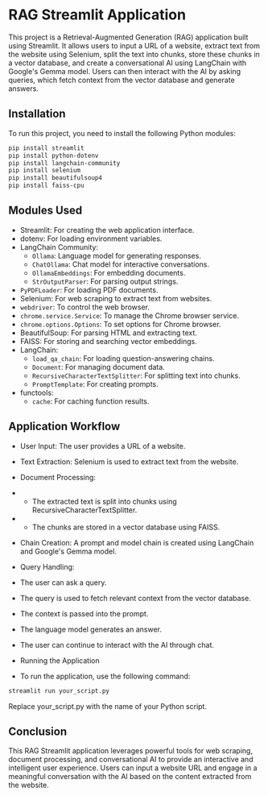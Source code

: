 # RAG Streamlit Application

This project is a Retrieval-Augmented Generation (RAG) application built using Streamlit. It allows users to input a URL of a website, extract text from the website using Selenium, split the text into chunks, store these chunks in a vector database, and create a conversational AI using LangChain with Google's Gemma model. Users can then interact with the AI by asking queries, which fetch context from the vector database and generate answers.

## Installation

To run this project, you need to install the following Python modules:

```bash
pip install streamlit
pip install python-dotenv
pip install langchain-community
pip install selenium
pip install beautifulsoup4
pip install faiss-cpu
```
## Modules Used

* Streamlit: For creating the web application interface.
* dotenv: For loading environment variables.
* LangChain Community:
  * `Ollama`: Language model for generating responses.
  * `ChatOllama`: Chat model for interactive conversations.
  * `OllamaEmbeddings`: For embedding documents.
  * `StrOutputParser`: For parsing output strings.
* `PyPDFLoader`: For loading PDF documents.
* Selenium: For web scraping to extract text from websites.
* `webdriver`: To control the web browser.
* `chrome.service.Service`: To manage the Chrome browser service.
* `chrome.options.Options`: To set options for Chrome browser.
* BeautifulSoup: For parsing HTML and extracting text.
* FAISS: For storing and searching vector embeddings.
* LangChain:
  * `load_qa_chain`: For loading question-answering chains.
  * `Document`: For managing document data.
  * `RecursiveCharacterTextSplitter`: For splitting text into chunks.
  * `PromptTemplate`: For creating prompts.
* functools:
  * `cache`: For caching function results.

## Application Workflow
* User Input: The user provides a URL of a website.
* Text Extraction: Selenium is used to extract text from the website.
* Document Processing:
* * The extracted text is split into chunks using RecursiveCharacterTextSplitter.
* * The chunks are stored in a vector database using FAISS.
* Chain Creation: A prompt and model chain is created using LangChain and Google's Gemma model.
* Query Handling:
 * The user can ask a query.
 * The query is used to fetch relevant context from the vector database.
 * The context is passed into the prompt.
 * The language model generates an answer.
 * The user can continue to interact with the AI through chat.
* Running the Application

* To run the application, use the following command:

```bash
streamlit run your_script.py
```

Replace your_script.py with the name of your Python script.

## Conclusion
This RAG Streamlit application leverages powerful tools for web scraping, document processing, and conversational AI to provide an interactive and intelligent user experience. Users can input a website URL and engage in a meaningful conversation with the AI based on the content extracted from the website.

